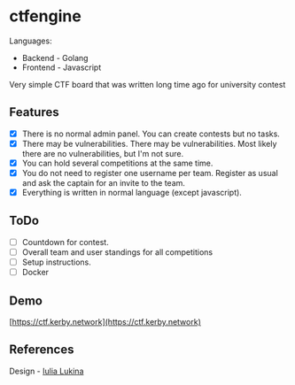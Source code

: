 # ctfengine

Languages: 

* Backend - Golang
* Frontend - Javascript

Very simple CTF board that was written long time ago for university contest

## Features

- [x] There is no normal admin panel. You can create contests but no tasks.
- [x] There may be vulnerabilities. There may be vulnerabilities. Most likely there are no vulnerabilities, but I'm not sure.
- [x] You can hold several competitions at the same time.
- [x] You do not need to register one username per team. Register as usual and ask the captain for an invite to the team.
- [x] Everything is written in normal language (except javascript).

## ToDo

- [ ] Countdown for contest. 
- [ ] Overall team and user standings for all competitions
- [ ] Setup instructions.
- [ ] Docker

## Demo

[https://ctf.kerby.network](https://ctf.kerby.network)

## References

Design - [Iulia Lukina](https://github.com/iulialkn)